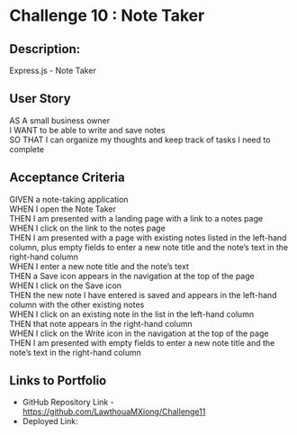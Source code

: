 # Challenge 10 : Note Taker

## **Description:**
Express.js - Note Taker

## **User Story**
AS A small business owner<br />
I WANT to be able to write and save notes<br />
SO THAT I can organize my thoughts and keep track of tasks I need to complete<br />

## **Acceptance Criteria**
GIVEN a note-taking application<br />
WHEN I open the Note Taker<br />
THEN I am presented with a landing page with a link to a notes page<br />
WHEN I click on the link to the notes page<br />
THEN I am presented with a page with existing notes listed in the left-hand column, plus empty fields to enter a new note title and the note’s text in the right-hand column<br />
WHEN I enter a new note title and the note’s text<br />
THEN a Save icon appears in the navigation at the top of the page<br />
WHEN I click on the Save icon<br />
THEN the new note I have entered is saved and appears in the left-hand column with the other existing notes<br />
WHEN I click on an existing note in the list in the left-hand column<br />
THEN that note appears in the right-hand column<br />
WHEN I click on the Write icon in the navigation at the top of the page<br />
THEN I am presented with empty fields to enter a new note title and the note’s text in the right-hand column<br />
## **Links to Portfolio**
* GitHub Repository Link - https://github.com/LawthouaMXiong/Challenge11
* Deployed Link: 
